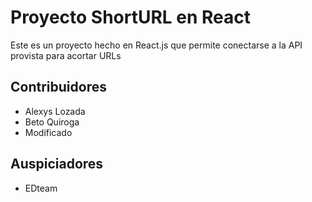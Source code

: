 # Proyecto ShortURL en React

Este es un proyecto hecho en React.js que permite conectarse a la API provista para acortar URLs

## Contribuidores

- Alexys Lozada
- Beto Quiroga
- Modificado

## Auspiciadores 

- EDteam